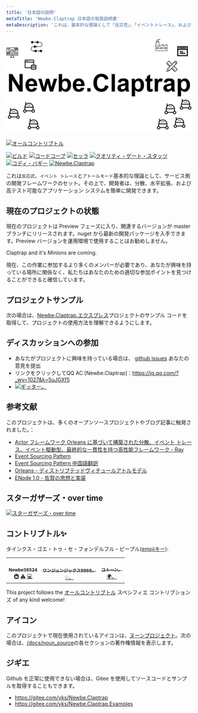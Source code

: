 ```yaml
---
title: '日本語の説明'
metaTitle: 'Newbe.Claptrap 日本語の取扱説明書'
metaDescription: 'これは、基本的な理論として「反応性」、「イベントトレース」、および「アクターモード」を使用したサービス側開発フレームワークのセットです。その上で、開発者は、分散、水平拡張、および高テスト可能なアプリケーション システムを簡単に開発できます。'
---
```


![Newbe.Claptrap](https://raw.githubusercontent.com/newbe36524/Newbe.Claptrap/develop/docs/main_banner.png)

<!-- ALL-CONTRIBUTORS-BADGE:START - Do not remove or modify this section -->
[![オールコントリブトル](https://img.shields.io/badge/all_contributors-3-orange.svg?style=flat-square)](#contributors-)
<!-- ALL-CONTRIBUTORS-BADGE:END -->

[![ビルド](https://github.com/newbe36524/Newbe.Claptrap/workflows/Claptrap/badge.svg)](https://github.com/newbe36524/Newbe.Claptrap/actions) [![コードコーブ](https://img.shields.io/codecov/c/github/newbe36524/Newbe.Claptrap)](https://codecov.io/gh/newbe36524/Newbe.Claptrap) [![セッラ](https://sonarcloud.io/api/project_badges/measure?project=newbe36524_Newbe.Claptrap&metric=coverage)](https://sonarcloud.io/dashboard?id=newbe36524_Newbe.Claptrap) [![クオリティ・ゲート・スタッツ](https://sonarcloud.io/api/project_badges/measure?project=newbe36524_Newbe.Claptrap&metric=alert_status)](https://sonarcloud.io/dashboard?id=newbe36524_Newbe.Claptrap) [![コディ・バギー](https://api.codacy.com/project/badge/Grade/1fd0e7443364414ca0003dab27f9f9b8)](https://www.codacy.com/manual/472158246/Newbe.Claptrap?utm_source=github.com&utm_medium=referral&utm_content=newbe36524/Newbe.Claptrap&utm_campaign=Badge_Grade) [![Newbe.Claptrap](https://img.shields.io/nuget/v/Newbe.Claptrap?label=Newbe.Claptrap%20nuget&logo=Newbe.Claptrap&style=flat-square)](https://www.nuget.org/packages/Newbe.Claptrap/)

これは`反応式`、`イベント トレース`と`アトールモード`基本的な理論として、サービス側の開発フレームワークのセット。その上で、開発者は、分散、水平拡張、および高テスト可能なアプリケーション システムを簡単に開発できます。

## 現在のプロジェクトの状態

現在のプロジェクトは Preview フェーズに入り、関連するバージョンが master ブランチにリリースされます。nuget から最新の開発パッケージを入手できます。Preview バージョンを運用環境で使用することはお勧めしません。

Claptrap and it's Minions are coming.

現在、この作業に参加するより多くのメンバーが必要であり、あなたが興味を持っている場所に関係なく、私たちはあなたのための適切な参加ポイントを見つけることができると確信しています。

## プロジェクトサンプル

次の場合は、[Newbe.Claptrap.エクスプレス](https://github.com/newbe36524/Newbe.Claptrap.Examples)プロジェクトのサンプル コードを取得して、プロジェクトの使用方法を理解できるようにします。

## ディスカッションへの参加

- あなたがプロジェクトに興味を持っている場合は、 [github issues](https://github.com/newbe36524/Newbe.Claptrap/issues) あなたの意見を提出
- リンクをクリックしてQQ AC [Newbe.Claptrap]：<https://jq.qq.com/?_wv=1027&k=5uJGXf5>
- [![ギッター。](https://badges.gitter.im/newbe-claptrap/community.svg)](https://gitter.im/newbe-claptrap/community?utm_source=badge&utm_medium=badge&utm_campaign=pr-badge)

## 参考文献

このプロジェクトは、多くのオープンソースプロジェクトやブログ記事に触発されました。：

- [Actor フレームワーク Orleans に基づいて構築された分散、イベント トレース、イベント駆動型、最終的な一貫性を持つ高性能フレームワーク - Ray](https://github.com/RayTale/Ray)
- [Event Sourcing Pattern](https://docs.microsoft.com/en-us/previous-versions/msp-n-p/dn589792%28v%3dpandp.10%29)
- [Event Sourcing Pattern 中国語翻訳](https://www.infoq.cn/article/event-sourcing)
- [Orleans - ディストリブテッドヴィチュールアトルモデル](https://github.com/dotnet/orleans)
- [ENode 1.0 - 佐賀の思想と実装](http://www.cnblogs.com/netfocus/p/3149156.html)

## スターガザーズ・over time

[![スターガザーズ・over time](https://starchart.cc/newbe36524/Newbe.Claptrap.svg)](https://starchart.cc/newbe36524/Newbe.Claptrap)

## コントリブトル✨

タインクス・ゴエ・トゥ・セ・フォンデルフル・ピープル([emojiキー](https://allcontributors.org/docs/en/emoji-key)):

<!-- ALL-CONTRIBUTORS-LIST:START - Do not remove or modify this section -->
<!-- prettier-ignore-start -->
<!-- markdownlint-disable -->
<table>
  <tr>
    <td align="center"><a href="https://www.newbe.pro"><img src="https://avatars1.githubusercontent.com/u/7685462?v=4" width="100px;" alt=""/><br /><sub><b>Newbe36524</b></sub></a><br /><a href="#infra-newbe36524" title="Infrastructure (Hosting, Build-Tools, etc)">🚇</a> <a href="https://github.com/newbe36524/Newbe.Claptrap/commits?author=newbe36524" title="Tests">⚠️</a> <a href="https://github.com/newbe36524/Newbe.Claptrap/commits?author=newbe36524" title="Code">💻</a></td>
    <td align="center"><a href="https://github.com/wangjunjx8868"><img src="https://avatars3.githubusercontent.com/u/5389565?v=4" width="100px;" alt=""/><br /><sub><b>ワンジュンジックス8868。</b></sub></a><br /><a href="#example-wangjunjx8868" title="Examples">💡。</a></td>
    <td align="center"><a href="https://github.com/kotoneme"><img src="https://avatars3.githubusercontent.com/u/43395111?v=4" width="100px;" alt=""/><br /><sub><b>コトーン。</b></sub></a><br /><a href="#translation-kotoneme" title="Translation">🌍。</a></td>
  </tr>
</table>

<!-- markdownlint-enable -->
<!-- prettier-ignore-end -->
<!-- ALL-CONTRIBUTORS-LIST:END -->

This project follows the [オールコントリブトル](https://github.com/all-contributors/all-contributors) スペシフィエ コントリブションズ of any kind welcome!

## アイコン

このプロジェクトで現在使用されているアイコンは、[ヌーンプロジェクト](https://thenounproject.com/)。次の場合は、[/docs/noun_source](https://github.com/newbe36524/Newbe.Claptrap/tree/master/docs/noun_source)の各セクションの著作権情報を表示します。

## ジギエ

Github を正常に使用できない場合は、Gitee を使用してソースコードとサンプルを取得することもできます。

- <https://gitee.com/yks/Newbe.Claptrap>
- <https://gitee.com/yks/Newbe.Claptrap.Examples>
